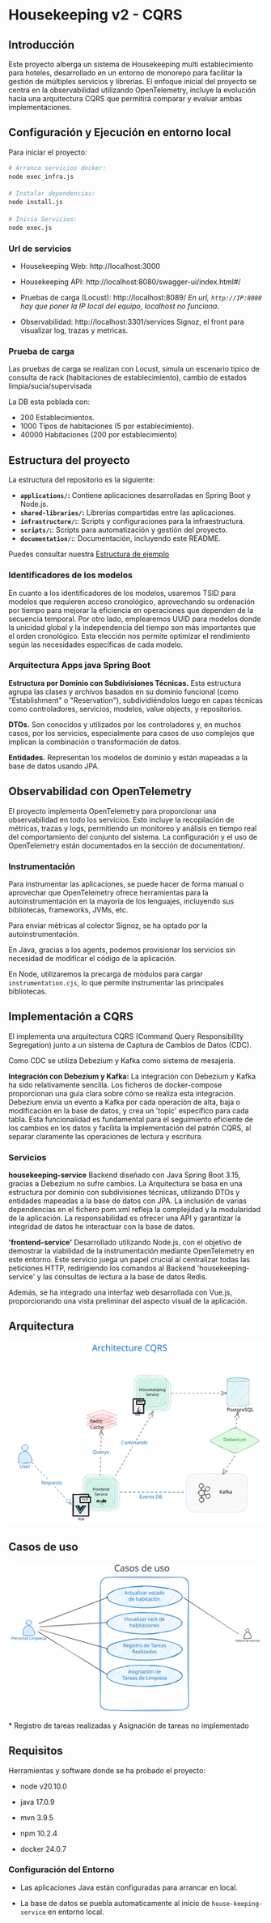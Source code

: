 # Housekeeping v2 - CQRS

## Introducción

Este proyecto alberga un sistema de Housekeeping multi establecimiento para hoteles, desarrollado en un entorno de monorepo para facilitar la gestión de múltiples servicios y librerías. El enfoque inicial del proyecto se centra en la observabilidad utilizando OpenTelemetry, incluye la evolución hacia una arquitectura CQRS que permitirá comparar y evaluar ambas implementaciones.

## Configuración y Ejecución en entorno local

Para iniciar el proyecto:

```sh
# Arranca servicios docker:
node exec_infra.js

# Instalar dependencias:
node install.js

# Inicia Servicios:
node exec.js
```

### Url de servicios

- Housekeeping Web:  http://localhost:3000

- Housekeeping API: http://localhost:8080/swagger-ui/index.html#/

- Pruebas de carga (Locust): http://localhost:8089/  *En url, `http://IP:8080` hay que poner la IP local del equipo, localhost no funciona*.

- Observabilidad: http://localhost:3301/services  Signoz, el front para visualizar log, trazas y metricas.

### Prueba de carga

Las pruebas de carga se realizan con Locust, simula un escenario tipico de consulta de rack (habitaciones de establecimiento), cambio de estados limpia/sucia/supervisada

La DB esta poblada con:

- 200 Establecimientos.
- 1000 Tipos de habitaciones (5 por establecimiento).
- 40000 Habitaciones (200 por establecimiento)

## Estructura del proyecto

La estructura del repositorio es la siguiente:

- **`applications/`:** Contiene aplicaciones desarrolladas en Spring Boot y Node.js.
- **`shared-libraries/`:** Librerías compartidas entre las aplicaciones.
- **`infrastructure/`:**: Scripts y configuraciones para la infraestructura.
- **`scripts/`:**: Scripts para automatización y gestión del proyecto.
- **`documentation/`:**: Documentación, incluyendo este README.

Puedes consultar nuestra [Estructura de ejemplo](./documentation/structure.md)

### Identificadores de los modelos

En cuanto a los identificadores de los modelos, usaremos TSID para modelos que requieren acceso cronológico, aprovechando su ordenación por tiempo para mejorar la eficiencia en operaciones que dependen de la secuencia temporal. Por otro lado, emplearemos UUID para modelos donde la unicidad global y la independencia del tiempo son más importantes que el orden cronológico. Esta elección nos permite optimizar el rendimiento según las necesidades específicas de cada modelo.


### Arquitectura Apps java Spring Boot

**Estructura por Dominio con Subdivisiones Técnicas.** Esta estructura agrupa las clases y archivos basados en su dominio funcional (como "Establishment" o "Reservation"), subdividiéndolos luego en capas técnicas como controladores, servicios, modelos, value objects, y repositorios.

**DTOs.** Son conocidos y utilizados por los controladores y, en muchos casos, por los servicios, especialmente para casos de uso complejos que implican la combinación o transformación de datos.

**Entidades.** Representan los modelos de dominio y están mapeadas a la base de datos usando JPA.


## Observabilidad con OpenTelemetry

El proyecto implementa OpenTelemetry para proporcionar una observabilidad en todo los servicios. Esto incluye la recopilación de métricas, trazas y logs, permitiendo un monitoreo y análisis en tiempo real del comportamiento del conjunto del sistema. La configuración y el uso de OpenTelemetry están documentados en la sección de documentation/.

### Instrumentación 

Para instrumentar las aplicaciones, se puede hacer de forma manual o aprovechar que OpenTelemetry ofrece herramientas para la autoinstrumentación en la mayoría de los lenguajes, incluyendo sus bibliotecas, frameworks, JVMs, etc.

Para enviar métricas al colector Signoz, se ha optado por la autoinstrumentación.

En Java, gracias a los agents, podemos provisionar los servicios sin necesidad de modificar el código de la aplicación.

En Node, utilizaremos la precarga de módulos para cargar `instrumentation.cjs`, lo que permite instrumentar las principales bibliotecas.


## Implementación a CQRS

El implementa una arquitectura CQRS (Command Query Responsibility Segregation) junto a un sistema de Captura de Cambios de Datos (CDC).

Como CDC se utiliza Debezium y Kafka como sistema de mesajería.

**Integración con Debezium y Kafka:** La integración con Debezium y Kafka ha sido relativamente sencilla. Los ficheros de docker-compose proporcionan una guía clara sobre cómo se realiza esta integración. Debezium envía un evento a Kafka por cada operación de alta, baja o modificación en la base de datos, y crea un 'topic' específico para cada tabla. Esta funcionalidad es fundamental para el seguimiento eficiente de los cambios en los datos y facilita la implementación del patrón CQRS, al separar claramente las operaciones de lectura y escritura.

### Servicios

**housekeeping-service** Backend diseñado con Java Spring Boot 3.15, gracias a Debezium no sufre cambios. La Arquitectura se basa en una estructura por dominio con subdivisiones técnicas, utilizando DTOs y entidades mapeadas a la base de datos con JPA. La inclusión de varias dependencias en el fichero pom.xml refleja la complejidad y la modularidad de la aplicación. La responsabilidad es ofrecer una API y garantizar la integridad de datos he interactuar con la base de datos.

**'frontend-service'** Desarrollado utilizando Node.js, con el objetivo de demostrar la viabilidad de la instrumentación mediante OpenTelemetry en este entorno. Este servicio juega un papel crucial al centralizar todas las peticiones HTTP, redirigiendo los comandos al Backend 'housekeeping-service' y las consultas de lectura a la base de datos Redis.

Además, se ha integrado una interfaz web desarrollada con Vue.js, proporcionando una vista preliminar del aspecto visual de la aplicación.

## Arquitectura

![Arquitectura App](documentation/diagrams/out/architecture-cqrs.svg)


## Casos de uso

![Casos de uso](documentation/diagrams/out/casos_uso.svg)

\* Registro de tareas realizadas y Asignación de tareas no implementado

## Requisitos

Herramientas y software donde se ha probado el proyecto:

- node v20.10.0

- java 17.0.9

- mvn 3.9.5

- npm 10.2.4

- docker 24.0.7

### Configuración del Entorno

- Las aplicaciones Java están configuradas para arrancar en local.

- La base de datos se puebla automaticamente al inicio de `house-keeping-service` en entorno local.





